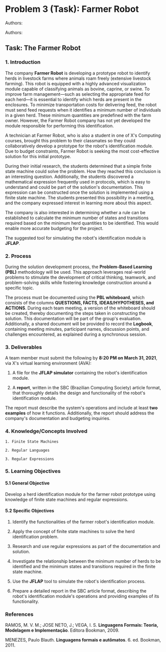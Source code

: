 ﻿# **Problem 3 (Task): Farmer Robot**
 
Authors: 
 
Authors: 

## **Task: The Farmer Robot**

### **1. Introduction**  
The company **Farmer Robot** is developing a prototype robot to identify herds in livestock farms where animals roam freely (extensive livestock farming). This robot is equipped with a highly advanced visualization module capable of classifying animals as bovine, caprine, or swine. To improve farm management—such as selecting the appropriate feed for each herd—it is essential to identify which herds are present in the enclosures. To minimize transportation costs for delivering feed, the robot must send feed requests when it identifies a minimum number of individuals in a given herd. These minimum quantities are predefined with the farm owner. However, the Farmer Robot company has not yet developed the module responsible for performing this identification.  

A technician at Farmer Robot, who is also a student in one of X's Computing courses, brought this problem to their classmates so they could collaboratively develop a prototype for the robot's identification module. Due to budget constraints, Farmer Robot is seeking the most cost-effective solution for this initial prototype.  

During their initial research, the students determined that a simple finite state machine could solve the problem. How they reached this conclusion is an interesting question. Additionally, the students discovered a mathematical expression frequently used in protocols, which is easy to understand and could be part of the solution's documentation. This expression can be constructed once the solution is implemented using a finite state machine. The students presented this possibility in a meeting, and the company expressed interest in learning more about this aspect.  

The company is also interested in determining whether a rule can be established to calculate the minimum number of states and transitions required based on the minimum herd quantities to be identified. This would enable more accurate budgeting for the project.  

The suggested tool for simulating the robot's identification module is **JFLAP**.  



### **2. Process**  
During the solution development process, the **Problem-Based Learning (PBL)** methodology will be used. This approach leverages real-world problems to stimulate the development of critical thinking, teamwork, and problem-solving skills while fostering knowledge construction around a specific topic.  

The process must be documented using the **PBL whiteboard**, which consists of the columns **QUESTIONS, FACTS, IDEAS/HYPOTHESES, and ACTIONS**. During each team meeting, a version of the whiteboard should be created, thereby documenting the steps taken in constructing the solution. This documentation will be part of the group's evaluation. Additionally, a shared document will be provided to record the **Logbook**, containing meeting minutes, participant names, discussion points, and challenges encountered, as explained during a synchronous session.  



### **3. Deliverables**  
A team member must submit the following by **8:20 PM on March 31, 2021**, via X's virtual learning environment (AVA):  

1. A file for the **JFLAP simulator** containing the robot's identification module. 

2. A **report**, written in the SBC (Brazilian Computing Society) article format, that thoroughly details the design and functionality of the robot's identification module.  

The report must describe the system's operations and include at least **two examples** of how it functions. Additionally, the report should address the company's documentation and budgeting inquiries.  



### **4. Knowledge/Concepts Involved**  

    1. Finite State Machines

    2. Regular Languages  

    3. Regular Expressions  



### **5. Learning Objectives**  

#### **5.1 General Objective**  
Develop a herd identification module for the farmer robot prototype using knowledge of finite state machines and regular expressions.  

#### **5.2 Specific Objectives**  

1. Identify the functionalities of the farmer robot's identification module.

2. Apply the concept of finite state machines to solve the herd identification problem.  

3. Research and use regular expressions as part of the documentation and solution.  

4. Investigate the relationship between the minimum number of herds to be identified and the minimum states and transitions required in the finite state machine.  

5. Use the **JFLAP** tool to simulate the robot's identification process.  

6. Prepare a detailed report in the SBC article format, describing the robot's identification module's operations and providing examples of its functionality.  


### </a> References 
RAMOS, M. V. M.; JOSE NETO, J.; VEGA, I. S. **Linguagens Formais: Teoria, Modelagem e Implementação**. Editora Bookman, 2009.

MENEZES, Paulo Blauth. **Linguagens formais e autômatos**. 6. ed. Bookman, 2011.
